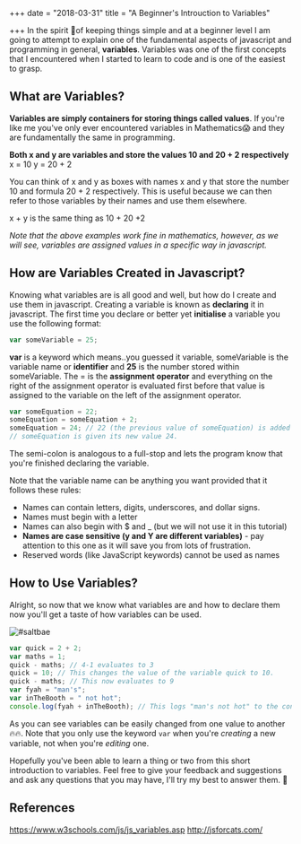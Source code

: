 +++
date = "2018-03-31"
title = "A Beginner's Introuction to Variables"

+++
In the spirit 👻of keeping things simple and at a beginner level I am going to attempt to explain one of the fundamental aspects of javascript and programming in general, **variables**. Variables was one of the first concepts that I encountered when I started to learn to code and is one of the easiest to grasp. 

## What are Variables?

**Variables are simply containers for storing things called values**. If you're like me you've only ever encountered variables in Mathematics😱 and they are fundamentally the same in programming.

**Both x and y are variables and store the values 10 and 20 + 2 respectively**
x = 10
y = 20 + 2

You can think of x and y as boxes with names x and y that store the number 10 and formula 20 + 2 respectively. This is useful because we can then refer to those variables by their names and use them elsewhere.

x + y is the same thing as 10 + 20 +2

*Note that the above examples work fine in mathematics, however, as we will see, variables are assigned values in a specific way in javascript.*

## How are Variables Created in Javascript?

Knowing what variables are is all good and well, but how do I create and use them in javascript. Creating a variable is known as **declaring** it in javascript. The first time you declare or better yet **initialise** a variable you use the following format:

```js
var someVariable = 25;
```

**var** is a keyword which means..you guessed it variable, someVariable is the variable name or **identifier** and **25** is the number stored within someVariable. The = is the **assignment operator** and everything on the right of the assignment operator is evaluated first before that value is assigned to the variable on the left of the assignment operator.

```js
var someEquation = 22;
someEquation = someEquation + 2; 
someEquation = 24; // 22 (the previous value of someEquation) is added to 2 before
// someEquation is given its new value 24. 
```

The semi-colon is analogous to a full-stop and lets the program know that you're finished declaring the variable. 

Note that the variable name can be anything you want provided that it follows these rules: 

-   Names can contain letters, digits, underscores, and dollar signs.
-   Names must begin with a letter
-   Names can also begin with $ and _ (but we will not use it in this tutorial)
-   **Names are case sensitive (y and Y are different variables)** - pay attention to this one as it will save you from lots of frustration. 
-   Reserved words (like JavaScript keywords) cannot be used as names

## How to Use Variables?

Alright, so now that we know what variables are and how to declare them now you'll get a taste of how variables can be used. 

![#saltbae](https://media.giphy.com/media/l4Jz3a8jO92crUlWM/giphy.gif)

```js
var quick = 2 + 2;
var maths = 1;
quick - maths; // 4-1 evaluates to 3
quick = 10; // This changes the value of the variable quick to 10.
quick - maths; // This now evaluates to 9
var fyah = "man's";
var inTheBooth = " not hot";
console.log(fyah + inTheBooth); // This logs "man's not hot" to the console. 
```

As you can see variables can be easily changed from one value to another 🔥🔥. Note that you only use the keyword  `var`  when you're  _creating_  a new variable, not when you're  _editing_  one. 

Hopefully you've been able to learn a thing or two from this short introduction to variables. Feel free to give your feedback and suggestions and ask any questions that you may have, I'll try my best to answer them. 😬

## References
https://www.w3schools.com/js/js_variables.asp
http://jsforcats.com/